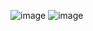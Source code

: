 ![image](https://user-images.githubusercontent.com/60442877/212745261-2536fc26-59fa-4e08-bc65-a893f448e214.png)
![image](https://user-images.githubusercontent.com/60442877/212745280-24ae490d-a70a-4dc2-9ba6-f18cfb841f7e.png)
